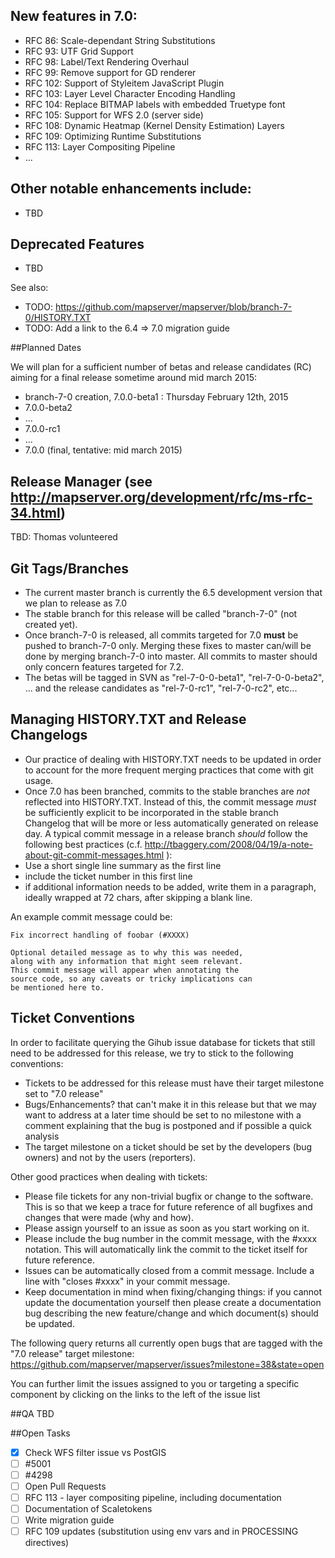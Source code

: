 ## New features in 7.0:
* RFC 86: Scale-dependant String Substitutions
* RFC 93: UTF Grid Support
* RFC 98: Label/Text Rendering Overhaul
* RFC 99: Remove support for GD renderer
* RFC 102: Support of Styleitem JavaScript Plugin
* RFC 103: Layer Level Character Encoding Handling
* RFC 104: Replace BITMAP labels with embedded Truetype font
* RFC 105: Support for WFS 2.0 (server side)
* RFC 108: Dynamic Heatmap (Kernel Density Estimation) Layers
* RFC 109: Optimizing Runtime Substitutions
* RFC 113: Layer Compositing Pipeline
* ...

## Other notable enhancements include:
* TBD

## Deprecated Features
* TBD

See also:
* TODO: https://github.com/mapserver/mapserver/blob/branch-7-0/HISTORY.TXT
* TODO: Add a link to the 6.4 => 7.0 migration guide
                                                                   
##Planned Dates

We will plan for a sufficient number of betas and release candidates (RC) aiming for a final release sometime around mid march 2015:

* branch-7-0 creation, 7.0.0-beta1 : Thursday February 12th, 2015
* 7.0.0-beta2
* ...
* 7.0.0-rc1
* ...
* 7.0.0 (final, tentative: mid march 2015)

## Release Manager (see http://mapserver.org/development/rfc/ms-rfc-34.html) 
TBD: Thomas volunteered
                                                          
## Git Tags/Branches

* The current master branch is currently the 6.5 development version that we plan to release as 7.0
* The stable branch for this release will be called "branch-7-0" (not created yet).
* Once branch-7-0 is released, all commits targeted for 7.0 **must** be pushed to branch-7-0 only. Merging
these fixes to master can/will be done by merging branch-7-0 into master. All commits to master should only concern features targeted for 7.2.
* The betas will be tagged in SVN as "rel-7-0-0-beta1", "rel-7-0-0-beta2", ... and the release candidates as "rel-7-0-rc1", "rel-7-0-rc2", etc...

## Managing HISTORY.TXT and Release Changelogs

* Our practice of dealing with HISTORY.TXT needs to be updated in order to account for the more frequent merging practices that come with git usage.
* Once 7.0 has been branched, commits to the stable branches are *not* reflected into HISTORY.TXT. Instead of this, the commit message *must* be sufficiently explicit to be incorporated in the stable branch Changelog that will be more or less automatically generated on release day. A typical commit message in a release branch *should* follow the following best practices (c.f. http://tbaggery.com/2008/04/19/a-note-about-git-commit-messages.html ):
 * Use a short single line summary as the first line
 * include the ticket number in this first line
 * if additional information needs to be added, write them in a paragraph, ideally wrapped at 72 chars, after skipping a blank line.

An example commit message could be:
```
Fix incorrect handling of foobar (#XXXX)

Optional detailed message as to why this was needed,
along with any information that might seem relevant.
This commit message will appear when annotating the
source code, so any caveats or tricky implications can
be mentioned here to.
```
 
## Ticket Conventions
In order to facilitate querying the Gihub issue database for tickets that still need to be addressed for this release, we try to stick to the following conventions:

* Tickets to be addressed for this release must have their target milestone set to "7.0 release" 
* Bugs/Enhancements? that can't make it in this release but that we may want to address at a later time should be set to no milestone with a comment explaining that the bug is postponed and if possible a quick analysis
* The target milestone on a ticket should be set by the developers (bug owners) and not by the users (reporters).

Other good practices when dealing with tickets:

* Please file tickets for any non-trivial bugfix or change to the software. This is so that we keep a trace for future reference of all bugfixes and changes that were made (why and how).
* Please assign yourself to an issue as soon as you start working on it.
* Please include the bug number in the commit message, with the #xxxx notation. This will automatically link the commit to the ticket itself for future reference.
* Issues can be automatically closed from a commit message. Include a line with "closes #xxxx" in your commit message.
* Keep documentation in mind when fixing/changing things: if you cannot update the documentation yourself then please create a documentation bug describing the new feature/change and which document(s) should be updated.                                                                            

The following query returns all currently open bugs that are tagged with the "7.0 release" target milestone:
https://github.com/mapserver/mapserver/issues?milestone=38&state=open

You can further limit the issues assigned to you or targeting a specific component by clicking on the links to the left of the issue list
                                                                          
##QA
TBD

##Open Tasks

- [x] Check WFS filter issue vs PostGIS
- [ ] #5001
- [ ] #4298
- [ ] Open Pull Requests
- [ ] RFC 113 - layer compositing pipeline, including documentation
- [ ] Documentation of Scaletokens
- [ ] Write migration guide
- [ ] RFC 109 updates (substitution using env vars and in PROCESSING directives)